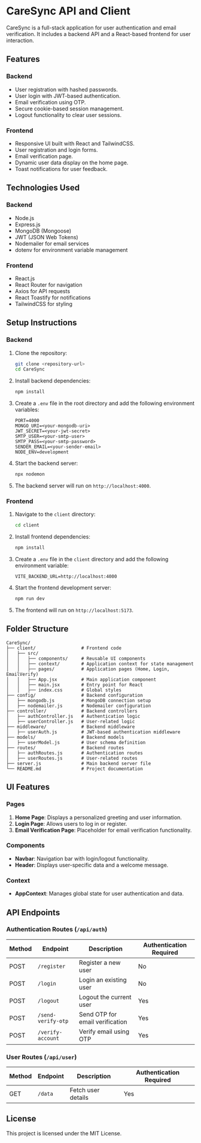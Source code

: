 # CareSync API and Client

CareSync is a full-stack application for user authentication and email verification. It includes a backend API and a React-based frontend for user interaction.

## Features

### Backend

- User registration with hashed passwords.
- User login with JWT-based authentication.
- Email verification using OTP.
- Secure cookie-based session management.
- Logout functionality to clear user sessions.

### Frontend

- Responsive UI built with React and TailwindCSS.
- User registration and login forms.
- Email verification page.
- Dynamic user data display on the home page.
- Toast notifications for user feedback.

## Technologies Used

### Backend

- Node.js
- Express.js
- MongoDB (Mongoose)
- JWT (JSON Web Tokens)
- Nodemailer for email services
- dotenv for environment variable management

### Frontend

- React.js
- React Router for navigation
- Axios for API requests
- React Toastify for notifications
- TailwindCSS for styling

## Setup Instructions

### Backend

1. Clone the repository:

   ```bash
   git clone <repository-url>
   cd CareSync
   ```

2. Install backend dependencies:

   ```bash
   npm install
   ```

3. Create a `.env` file in the root directory and add the following environment variables:

   ```
   PORT=4000
   MONGO_URI=<your-mongodb-uri>
   JWT_SECRET=<your-jwt-secret>
   SMTP_USER=<your-smtp-user>
   SMTP_PASS=<your-smtp-password>
   SENDER_EMAIL=<your-sender-email>
   NODE_ENV=development
   ```

4. Start the backend server:

   ```bash
   npx nodemon
   ```

5. The backend server will run on `http://localhost:4000`.

### Frontend

1. Navigate to the `client` directory:

   ```bash
   cd client
   ```

2. Install frontend dependencies:

   ```bash
   npm install
   ```

3. Create a `.env` file in the `client` directory and add the following environment variable:

   ```
   VITE_BACKEND_URL=http://localhost:4000
   ```

4. Start the frontend development server:

   ```bash
   npm run dev
   ```

5. The frontend will run on `http://localhost:5173`.

## Folder Structure

```
CareSync/
├── client/                 # Frontend code
│   ├── src/
│   │   ├── components/     # Reusable UI components
│   │   ├── context/        # Application context for state management
│   │   ├── pages/          # Application pages (Home, Login, EmailVerify)
│   │   ├── App.jsx         # Main application component
│   │   ├── main.jsx        # Entry point for React
│   │   ├── index.css       # Global styles
├── config/                 # Backend configuration
│   ├── mongodb.js          # MongoDB connection setup
│   ├── nodemailer.js       # Nodemailer configuration
├── controller/             # Backend controllers
│   ├── authController.js   # Authentication logic
│   ├── userController.js   # User-related logic
├── middleware/             # Backend middleware
│   ├── userAuth.js         # JWT-based authentication middleware
├── models/                 # Backend models
│   ├── userModel.js        # User schema definition
├── routes/                 # Backend routes
│   ├── authRoutes.js       # Authentication routes
│   ├── userRoutes.js       # User-related routes
├── server.js               # Main backend server file
└── README.md               # Project documentation
```

## UI Features

### Pages

1. **Home Page**: Displays a personalized greeting and user information.
2. **Login Page**: Allows users to log in or register.
3. **Email Verification Page**: Placeholder for email verification functionality.

### Components

- **Navbar**: Navigation bar with login/logout functionality.
- **Header**: Displays user-specific data and a welcome message.

### Context

- **AppContext**: Manages global state for user authentication and data.

## API Endpoints

### Authentication Routes (`/api/auth`)

| Method | Endpoint           | Description                     | Authentication Required |
| ------ | ------------------ | ------------------------------- | ----------------------- |
| POST   | `/register`        | Register a new user             | No                      |
| POST   | `/login`           | Login an existing user          | No                      |
| POST   | `/logout`          | Logout the current user         | Yes                     |
| POST   | `/send-verify-otp` | Send OTP for email verification | Yes                     |
| POST   | `/verify-account`  | Verify email using OTP          | Yes                     |

### User Routes (`/api/user`)

| Method | Endpoint | Description        | Authentication Required |
| ------ | -------- | ------------------ | ----------------------- |
| GET    | `/data`  | Fetch user details | Yes                     |

## License

This project is licensed under the MIT License.
